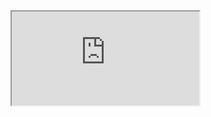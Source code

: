 <iframe src="https://docs.google.com/document/d/e/2PACX-1vSeiheBysBHcy50MjS5I2qvmU2KVswDp3ddicjF6nFc-8gK1NpQydX74zoWdewlrCOPol0yuUdl03Mi/pub?embedded=true"></iframe>
